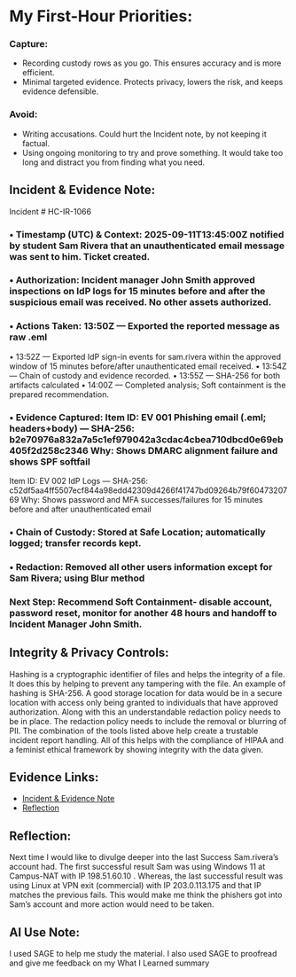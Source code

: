 # My First-Hour Priorities: 
### Capture:
- Recording custody rows as you go. This ensures accuracy and is more efficient. 
- Minimal targeted evidence. Protects privacy, lowers the risk, and keeps evidence defensible. 
### Avoid:
- Writing accusations. Could hurt the Incident note, by not keeping it factual. 
- Using ongoing monitoring to try and prove something. It would take too long and distract you from finding what you need.
## Incident & Evidence Note: 
Incident # HC-IR-1066
### • Timestamp (UTC) & Context: 2025-09-11T13:45:00Z notified by student Sam Rivera that an unauthenticated email message was sent to him. Ticket created.
### • Authorization: Incident manager John Smith approved inspections on IdP logs for 15 minutes before and after the suspicious email was received. No other assets authorized. 
### • Actions Taken: 13:50Z — Exported the reported message as raw .eml 
• 13:52Z — Exported IdP sign-in events for sam.rivera within the approved window of 15 minutes before/after unauthenticated email received. 
• 13:54Z — Chain of custody and evidence recorded. 
• 13:55Z — SHA-256 for both artifacts calculated
• 14:00Z — Completed analysis; Soft containment is the prepared recommendation.
### • Evidence Captured: Item ID: EV 001  Phishing email (.eml; headers+body) — SHA-256: b2e70976a832a7a5c1ef979042a3cdac4cbea710dbcd0e69eb405f2d258c2346  Why: Shows DMARC alignment failure and shows SPF softfail
Item ID: EV 002 IdP Logs — SHA-256: c52df5aa4ff5507ecf844a98edd42309d4266f41747bd09264b79f6047320769 Why: Shows password and MFA successes/failures for 15 minutes before and after unauthenticated email
### • Chain of Custody: Stored at Safe Location; automatically logged; transfer records kept.
### • Redaction: Removed all other users information except for Sam Rivera; using Blur method
### Next Step: Recommend Soft Containment- disable account, password reset, monitor for another 48 hours and handoff to Incident Manager John Smith.
## Integrity & Privacy Controls: 
Hashing is a cryptographic identifier of files and helps the integrity of a file. It does this by helping to prevent any tampering with the file. An example of hashing is SHA-256. A good storage location for data would be in a secure location with access only being granted to individuals that have approved authorization. Along with this an understandable redaction policy needs to be in place. The redaction policy needs to include the removal or blurring of PII. The combination of the tools listed above help create a trustable incident report handling. All of this helps with the compliance of HIPAA and a feminist ethical framework by showing integrity with the data given.
## Evidence Links: 
- [Incident & Evidence Note](https://drive.google.com/file/d/1-BeHrfIRUP1auCXtkMng-dA-Pf2VrE7w/view?usp=drive_link) 
- [Reflection](https://drive.google.com/file/d/1NEIPtL9_XZPEjm9-UtKIfkl7VZ2iuYfM/view?usp=drive_link)  

## Reflection:
Next time I would like to divulge deeper into the last Success Sam.rivera’s account had. The first successful result Sam was using Windows 11 at Campus-NAT with IP 198.51.60.10 . Whereas, the last successful result was using Linux at VPN exit (commercial) with IP 203.0.113.175 and that IP matches the previous fails. This would make me think the phishers got into Sam’s account and more action would need to be taken. 

## AI Use Note:
I used SAGE to help me study the material. I also used SAGE to proofread and give me feedback on my What I Learned summary

